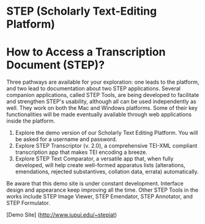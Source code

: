 # STEP (Scholarly Text-Editing Platform)
# How to Access a Transcription Document (STEP)?

Three pathways are available for your exploration: one leads to the platform, and two lead to documentation about two STEP applications. Several companion applications, called STEP Tools, are being developed to facilitate and strengthen STEP's usability, although all can be used independently as well. They work on both the Mac and Windows platforms. Some of their key functionalities will be made eventually available through web applications inside the platform.

1. Explore the demo version of our Scholarly Text Editing Platform. You will be asked for a username and password. 
2. Explore STEP Transcriptor (v. 2.0), a comprehensive TEI-XML compliant transcription app that makes TEI encoding a breeze. 
3. Explore STEP Text Comparator, a versatile app that, when fully developed, will help create well-formed apparatus lists (alterations, emendations, rejected substantives, collation data, errata) automatically.

Be aware that this demo site is under constant development. Interface design and appearance keep improving all the time. Other STEP Tools in the works include STEP Image Viewer, STEP Emendator, STEP Annotator, and STEP Formulator.

[Demo Site] (http://www.iupui.edu/~stepiat) 
